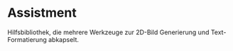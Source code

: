 # Assistment
Hilfsbibliothek, die mehrere Werkzeuge zur 2D-Bild Generierung und Text-Formatierung abkapselt.
